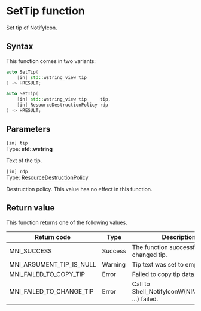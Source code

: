 # SetTip function

Set tip of NotifyIcon.

## Syntax

This function comes in two variants:

```cpp
auto SetTip(
    [in] std::wstring_view tip
) -> HRESULT;
```

```cpp
auto SetTip(
    [in] std::wstring_view tip     tip,
    [in] ResourceDestructionPolicy rdp
) -> HRESULT;
```

## Parameters

`[in] tip`</br>
Type: **std::wstring**

Text of the tip.

`[in] rdp`</br>
Type: [ResourceDestructionPolicy](ne-notifyicon-resourcedestructionpolicy.md)

Destruction policy. This value has no effect in this function.


## Return value

This function returns one of the following values.

Return code                        | Type    | Description
---------------------------------- | ------- | -----------------------------------------------------------------------------
MNI_SUCCESS                        | Success | The function successfully changed tip.
MNI_ARGUMENT_TIP_IS_NULL           | Warning | Tip text was set to empty text.
MNI_FAILED_TO_COPY_TIP             | Error   | Failed to copy tip data.
MNI_FAILED_TO_CHANGE_TIP           | Error   | Call to Shell_NotifyIconW(NIM_MODIFY, ...) failed.
